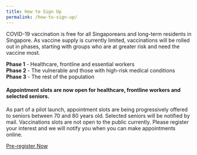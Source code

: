 ```yaml
---
title: How to Sign Up
permalink: /how-to-sign-up/
---
```


COVID-19 vaccination is free for all Singaporeans and long-term residents in Singapore.
As vaccine supply is currently limited, vaccinations will be rolled out in phases, starting with groups who are at greater risk and need the vaccine most.

**Phase 1** - Healthcare, frontline and essential workers <br/>
**Phase 2** - The vulnerable and those with high-risk medical conditions <br/>
**Phase 3** - The rest of the population

#### **Appointment slots are now open for healthcare, frontline workers and selected seniors.**

As part of a pilot launch, appointment slots are being progressively offered to seniors between 70 and 80 years old. Selected seniors will be notified by mail. Vaccinations slots are not open to the public currently. Please register your interest and we will notify you when you can make appointments online.

<a href="https://preregister.vaccine.gov.sg/" class="bp-button is-secondary is-uppercase" target="_blank">Pre-register Now</a>
